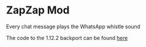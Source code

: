 # ZapZap Mod

Every chat message plays the WhatsApp whistle sound

The code to the 1.12.2 backport can be found [here](https://github.com/TheMFjulio/ZapZap-Mod-1.12.2-Backport)
